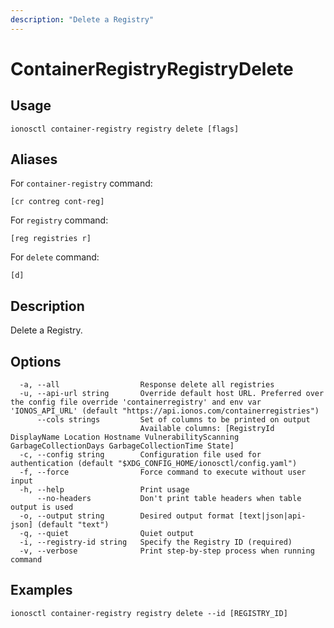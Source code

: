 ```yaml
---
description: "Delete a Registry"
---
```


# ContainerRegistryRegistryDelete

## Usage

```text
ionosctl container-registry registry delete [flags]
```

## Aliases

For `container-registry` command:

```text
[cr contreg cont-reg]
```

For `registry` command:

```text
[reg registries r]
```

For `delete` command:

```text
[d]
```

## Description

Delete a Registry.

## Options

```text
  -a, --all                  Response delete all registries
  -u, --api-url string       Override default host URL. Preferred over the config file override 'containerregistry' and env var 'IONOS_API_URL' (default "https://api.ionos.com/containerregistries")
      --cols strings         Set of columns to be printed on output 
                             Available columns: [RegistryId DisplayName Location Hostname VulnerabilityScanning GarbageCollectionDays GarbageCollectionTime State]
  -c, --config string        Configuration file used for authentication (default "$XDG_CONFIG_HOME/ionosctl/config.yaml")
  -f, --force                Force command to execute without user input
  -h, --help                 Print usage
      --no-headers           Don't print table headers when table output is used
  -o, --output string        Desired output format [text|json|api-json] (default "text")
  -q, --quiet                Quiet output
  -i, --registry-id string   Specify the Registry ID (required)
  -v, --verbose              Print step-by-step process when running command
```

## Examples

```text
ionosctl container-registry registry delete --id [REGISTRY_ID]
```

